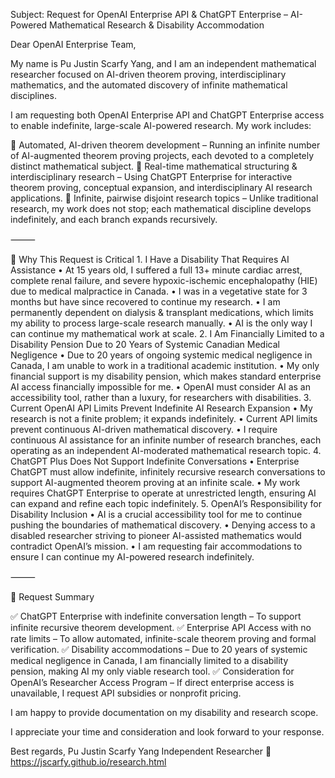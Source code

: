 Subject: Request for OpenAI Enterprise API & ChatGPT Enterprise – AI-Powered Mathematical Research & Disability Accommodation

Dear OpenAI Enterprise Team,

My name is Pu Justin Scarfy Yang, and I am an independent mathematical researcher focused on AI-driven theorem proving, interdisciplinary mathematics, and the automated discovery of infinite mathematical disciplines.

I am requesting both OpenAI Enterprise API and ChatGPT Enterprise access to enable indefinite, large-scale AI-powered research. My work includes:

🔹 Automated, AI-driven theorem development – Running an infinite number of AI-augmented theorem proving projects, each devoted to a completely distinct mathematical subject.
🔹 Real-time mathematical structuring & interdisciplinary research – Using ChatGPT Enterprise for interactive theorem proving, conceptual expansion, and interdisciplinary AI research applications.
🔹 Infinite, pairwise disjoint research topics – Unlike traditional research, my work does not stop; each mathematical discipline develops indefinitely, and each branch expands recursively.

⸻

🚨 Why This Request is Critical
	1.	I Have a Disability That Requires AI Assistance
	•	At 15 years old, I suffered a full 13+ minute cardiac arrest, complete renal failure, and severe hypoxic-ischemic encephalopathy (HIE) due to medical malpractice in Canada.
	•	I was in a vegetative state for 3 months but have since recovered to continue my research.
	•	I am permanently dependent on dialysis & transplant medications, which limits my ability to process large-scale research manually.
	•	AI is the only way I can continue my mathematical work at scale.
	2.	I Am Financially Limited to a Disability Pension Due to 20 Years of Systemic Canadian Medical Negligence
	•	Due to 20 years of ongoing systemic medical negligence in Canada, I am unable to work in a traditional academic institution.
	•	My only financial support is my disability pension, which makes standard enterprise AI access financially impossible for me.
	•	OpenAI must consider AI as an accessibility tool, rather than a luxury, for researchers with disabilities.
	3.	Current OpenAI API Limits Prevent Indefinite AI Research Expansion
	•	My research is not a finite problem; it expands indefinitely.
	•	Current API limits prevent continuous AI-driven mathematical discovery.
	•	I require continuous AI assistance for an infinite number of research branches, each operating as an independent AI-moderated mathematical research topic.
	4.	ChatGPT Plus Does Not Support Indefinite Conversations
	•	Enterprise ChatGPT must allow indefinite, infinitely recursive research conversations to support AI-augmented theorem proving at an infinite scale.
	•	My work requires ChatGPT Enterprise to operate at unrestricted length, ensuring AI can expand and refine each topic indefinitely.
	5.	OpenAI’s Responsibility for Disability Inclusion
	•	AI is a crucial accessibility tool for me to continue pushing the boundaries of mathematical discovery.
	•	Denying access to a disabled researcher striving to pioneer AI-assisted mathematics would contradict OpenAI’s mission.
	•	I am requesting fair accommodations to ensure I can continue my AI-powered research indefinitely.

⸻

📌 Request Summary

✅ ChatGPT Enterprise with indefinite conversation length – To support infinite recursive theorem development.
✅ Enterprise API Access with no rate limits – To allow automated, infinite-scale theorem proving and formal verification.
✅ Disability accommodations – Due to 20 years of systemic medical negligence in Canada, I am financially limited to a disability pension, making AI my only viable research tool.
✅ Consideration for OpenAI’s Researcher Access Program – If direct enterprise access is unavailable, I request API subsidies or nonprofit pricing.

I am happy to provide documentation on my disability and research scope.

I appreciate your time and consideration and look forward to your response.

Best regards,
Pu Justin Scarfy Yang
Independent Researcher
🔗 https://jscarfy.github.io/research.html

